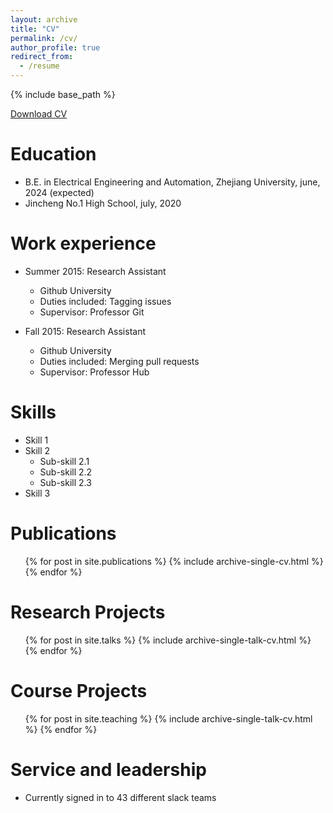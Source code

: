 ```yaml
---
layout: archive
title: "CV"
permalink: /cv/
author_profile: true
redirect_from:
  - /resume
---
```


{% include base_path %}

[Download CV](http://academicpages.github.io/files/paper1.pdf)

Education
======
* B.E. in Electrical Engineering and Automation, Zhejiang University, june, 2024 (expected)
* Jincheng No.1 High School, july, 2020

Work experience
======
* Summer 2015: Research Assistant
  * Github University
  * Duties included: Tagging issues
  * Supervisor: Professor Git

* Fall 2015: Research Assistant
  * Github University
  * Duties included: Merging pull requests
  * Supervisor: Professor Hub
  
Skills
======
* Skill 1
* Skill 2
  * Sub-skill 2.1
  * Sub-skill 2.2
  * Sub-skill 2.3
* Skill 3

Publications
======
  <ul>{% for post in site.publications %}
    {% include archive-single-cv.html %}
  {% endfor %}</ul>
  
Research Projects
======
  <ul>{% for post in site.talks %}
    {% include archive-single-talk-cv.html %}
  {% endfor %}</ul>
  
Course Projects
======
  <ul>{% for post in site.teaching %}
    {% include archive-single-talk-cv.html %}
  {% endfor %}</ul>
  
Service and leadership
======
* Currently signed in to 43 different slack teams
